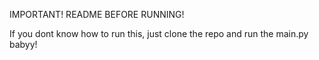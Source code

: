 IMPORTANT! README BEFORE RUNNING!

If you dont know how to run this, just clone the repo and run the main.py babyy!
